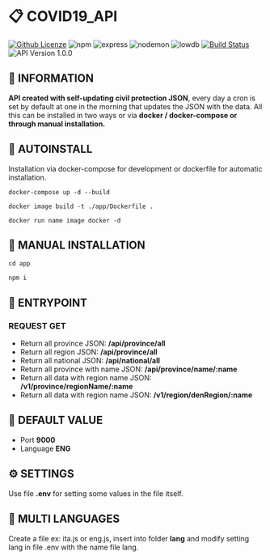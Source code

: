 # :clipboard: COVID19_API

[![Github Licenze](https://img.shields.io/github/license/CrashOverride97680/COVID19_API)](https://github.com/CrashOverride97680/COVID19_API/blob/master/LICENSE) ![npm](https://img.shields.io/npm/v/npm) ![express](https://img.shields.io/badge/express-%20v4.17-red) ![nodemon](https://img.shields.io/badge/nodemon-v2.0.2-lightgrey) ![lowdb](https://img.shields.io/badge/lowdb-v1.0.0-green) [![Build Status](https://travis-ci.org/CrashOverride97680/COVID19_API.svg?branch=master)](https://travis-ci.org/CrashOverride97680/COVID19_API) ![API Version 1.0.0](https://img.shields.io/badge/v.API-1.0.0-red)

## :page_with_curl: INFORMATION

**API created with self-updating civil protection JSON**, every day a cron is set by default at one in the morning that updates the JSON with the data.
All this can be installed in two ways or via **docker / docker-compose or through manual installation.**

## :whale2: AUTOINSTALL
Installation via docker-compose for development or dockerfile for automatic installation.

```script
docker-compose up -d --build
```

```script
docker image build -t ./app/Dockerfile .
```
```script
docker run name image docker -d
```

## :wrench: MANUAL INSTALLATION
```script
cd app
```
```script
npm i
```
## :traffic_light: ENTRYPOINT

### REQUEST GET

 - Return all province JSON:  **/api/province/all**
 - Return all region JSON: **/api/province/all**
 - Return all national JSON: **/api/national/all**
 - Return all province with name JSON: **/api/province/name/:name**
 - Return all data with region name JSON: **/v1/province/regionName/:name**
 - Return all data with region name JSON: **/v1/region/denRegion/:name**

## :hammer: DEFAULT VALUE

 - Port **9000**
 - Language **ENG**

## :gear: SETTINGS
Use file **.env** for setting some values ​​in the file itself.
## :crossed_flags: MULTI LANGUAGES
Create a file ex: ita.js or eng.js, insert into folder **lang** and modify setting lang in file .env with the name file lang.

